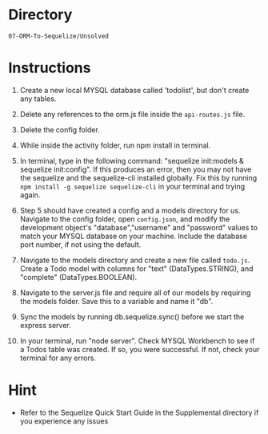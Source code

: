 # Directory

`07-ORM-To-Sequelize/Unsolved`

# Instructions

1. Create a new local MYSQL database called 'todolist', but don't create any tables.

2. Delete any references to the orm.js file inside the `api-routes.js` file.

3. Delete the config folder.

4. While inside the activity folder, run npm install in terminal.

5. In terminal, type in the following command: "sequelize init:models & sequelize init:config". If this produces an error, then you may not have the sequelize and the sequelize-cli installed globally. Fix this by running `npm install -g sequelize sequelize-cli` in your terminal and trying again.

6. Step 5 should have created a config and a models directory for us. Navigate to the config folder, open `config.json`, and modify the development object's "database","username" and "password" values to match your MYSQL database on your machine. Include the database port number, if not using the default.

7. Navigate to the models directory and create a new file called `todo.js`. Create a Todo model with columns for "text" (DataTypes.STRING), and "complete" (DataTypes.BOOLEAN).

8. Navigate to the server.js file and require all of our models by requiring the models folder. Save this to a variable and name it "db".

9. Sync the models by running db.sequelize.sync() before we start the express server.

10. In your terminal, run "node server". Check MYSQL Workbench to see if a Todos table was created. If so, you were successful. If not, check your terminal for any errors.

# Hint

- Refer to the Sequelize Quick Start Guide in the Supplemental directory if you experience any issues
